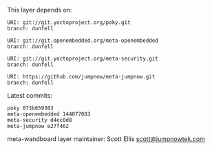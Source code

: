 This layer depends on:

    URI: git://git.yoctoproject.org/poky.git
    branch: dunfell

    URI: git://git.openembedded.org/meta-openembedded
    branch: dunfell

    URI: git://git.yoctoproject.org/meta-security.git
    branch: dunfell

    URI: https://github.com/jumpnow/meta-jumpnow.git
    branch: dunfell

Latest commits:

    poky 073b659383
    meta-openembedded 144077083
    meta-security d4ec0d8
    meta-jumpnow e27f462

meta-wandboard layer maintainer: Scott Ellis <scott@jumpnowtek.com>
